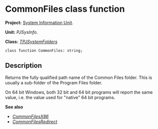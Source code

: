 # CommonFiles class function #

**Project:** [System Information Unit](SystemInformationUnit.md).

**Unit:** _PJSysInfo_.

**Class:** _[TPJSystemFolders](TPJSystemFolders.md)_

```
class function CommonFiles: string;
```

## Description ##

Returns the fully qualified path name of the Common Files folder. This is usually a sub-folder of the Program Files folder.

On 64 bit Windows, both 32 bit and 64 bit programs will report the same value, i.e. the value used for "native" 64 bit programs.

**See also**

  * _[CommonFilesX86](TPJSystemFoldersCommonFilesX86.md)_
  * _[CommonFilesRedirect](TPJSystemFoldersCommonFilesRedirect.md)_